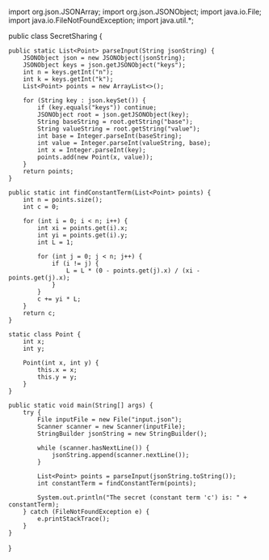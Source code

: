 import org.json.JSONArray;
import org.json.JSONObject;
import java.io.File;
import java.io.FileNotFoundException;
import java.util.*;

public class SecretSharing {

    public static List<Point> parseInput(String jsonString) {
        JSONObject json = new JSONObject(jsonString);
        JSONObject keys = json.getJSONObject("keys");
        int n = keys.getInt("n");
        int k = keys.getInt("k");
        List<Point> points = new ArrayList<>();

        for (String key : json.keySet()) {
            if (key.equals("keys")) continue;
            JSONObject root = json.getJSONObject(key);
            String baseString = root.getString("base");
            String valueString = root.getString("value");
            int base = Integer.parseInt(baseString);
            int value = Integer.parseInt(valueString, base);
            int x = Integer.parseInt(key);
            points.add(new Point(x, value));
        }
        return points;
    }

    public static int findConstantTerm(List<Point> points) {
        int n = points.size();
        int c = 0;

        for (int i = 0; i < n; i++) {
            int xi = points.get(i).x;
            int yi = points.get(i).y;
            int L = 1;

            for (int j = 0; j < n; j++) {
                if (i != j) {
                    L = L * (0 - points.get(j).x) / (xi - points.get(j).x);
                }
            }
            c += yi * L;
        }
        return c;
    }

    static class Point {
        int x;
        int y;

        Point(int x, int y) {
            this.x = x;
            this.y = y;
        }
    }

    public static void main(String[] args) {
        try {
            File inputFile = new File("input.json");
            Scanner scanner = new Scanner(inputFile);
            StringBuilder jsonString = new StringBuilder();

            while (scanner.hasNextLine()) {
                jsonString.append(scanner.nextLine());
            }

            List<Point> points = parseInput(jsonString.toString());
            int constantTerm = findConstantTerm(points);

            System.out.println("The secret (constant term 'c') is: " + constantTerm);
        } catch (FileNotFoundException e) {
            e.printStackTrace();
        }
    }
}
